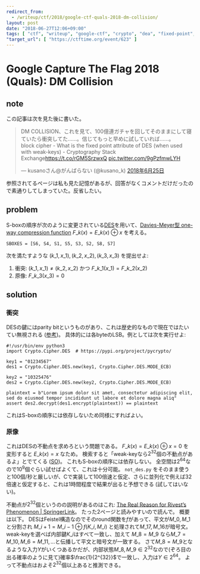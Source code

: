 ```yaml
---
redirect_from:
  - /writeup/ctf/2018/google-ctf-quals-2018-dm-collision/
layout: post
date: "2018-06-27T12:06+09:00"
tags: [ "ctf", "writeup", "google-ctf", "crypto", "dea", "fixed-point", "weak-key", "davies-meyer", "one-way-compression-function" ]
"target_url": [ "https://ctftime.org/event/623" ]
---
```


# Google Capture The Flag 2018 (Quals): DM Collision

## note

この記事は次を見た後に書いた。

<blockquote class="twitter-tweet" data-conversation="none" data-lang="ja"><p lang="ja" dir="ltr">DM COLLISION、これを見て、100億連ガチャを回してそのままにして寝ていたら衝突してた……。信じてもっと早めに試していれば……。<br>block cipher - What is the fixed point attribute of DES (when used with weak-keys) - Cryptography Stack Exchange<a href="https://t.co/rGM5SrzwxQ">https://t.co/rGM5SrzwxQ</a> <a href="https://t.co/9gPzfmwLYH">pic.twitter.com/9gPzfmwLYH</a></p>&mdash; kusanoさん@がんばらない (@kusano_k) <a href="https://twitter.com/kusano_k/status/1011120618228539392?ref_src=twsrc%5Etfw">2018年6月25日</a></blockquote>
<script async src="https://platform.twitter.com/widgets.js" charset="utf-8"></script>

参照されてるページは私も見た記憶があるが、回答がなくコメントだけだったので素通りしてしまっていた。反省したい。

## problem

S-boxの順序が次のように変更されている[DES](https://web.archive.org/web/20160226035739/http://ruffnex.oc.to/kenji/xrea/des.txt)を用いて、[Davies-Meyer型 one-way compression function](https://en.wikipedia.org/wiki/One-way_compression_function#Davies%E2%80%93Meyer) $F\_k(x) = E\_k(x) \oplus x$ を考える。

```
SBOXES = [S6, S4, S1, S5, S3, S2, S8, S7]
```

次を満たすような $(k\_1, x\_1), (k\_2, x\_2), (k\_3, x\_3)$ を提出せよ:

1.  衝突: $(k\_1, x\_1) \ne (k\_2, x\_2)$ かつ $F\_{k\_1}(x\_1) = F\_{k\_2}(x\_2)$
2.  原像: $F\_{k\_3}(x\_3) = 0$

## solution

### 衝突

DESの鍵にはparity bitというものがあり、これは歴史的なもので現在ではたいてい無視される ([参考](https://crypto.stackexchange.com/questions/34199/purpose-of-des-parity-bits))。
具体的には各byteのLSB。例としては次を実行せよ:

```
#!/usr/bin/env python3
import Crypto.Cipher.DES  # https://pypi.org/project/pycrypto/

key1 = "01234567"
des1 = Crypto.Cipher.DES.new(key1, Crypto.Cipher.DES.MODE_ECB)

key2 = "10325476"
des2 = Crypto.Cipher.DES.new(key2, Crypto.Cipher.DES.MODE_ECB)

plaintext = b"Lorem ipsum dolor sit amet, consectetur adipiscing elit, sed do eiusmod tempor incididunt ut labore et dolore magna aliq"
assert des2.decrypt(des1.encrypt(plaintext)) == plaintext
```

これはS-boxの順序には依存しないため同様にすればよい。

### 原像

これはDESの不動点を求めろという問題である。
$F\_k(x) = E\_k(x) \oplus x = 0$ を変形すると $E\_k(x) = x$ なため。
検索すると「weak-keyなら$2^{32}$個の不動点があるよ」とでてくる ([SO](https://crypto.stackexchange.com/questions/20896/what-is-the-fixed-point-attribute-of-des-when-used-with-weak-keys))。
これもS-boxの順序には依存しない。
全空間は$2^{64}$なので$10^9$個ぐらい試せばよくて、これは十分可能。
`not_des.py` をそのまま使うと$100$個/秒と厳しいが、Cで実装して$100$倍速と仮定、さらに並列化で例えば$32$倍速と仮定すると、これは$1$時間程度で結果が出ると予想できる (試してはいない)。

不動点が$2^{32}$個というのの説明があるのはこれ: [The Real Reason for Rivest’s Phenomenon | SpringerLink](https://link.springer.com/chapter/10.1007%2F3-540-39799-X_42)。
たった$2$ページと読みやすいので読んで。
概要は以下。
DESはFeistel構造なのでそのround関数を$f$があって、平文が$M\_0, M\_1$と分割され $M\_{i+1} = M\_{i-1} \oplus f(K\_i, M\_i)$ と処理されて$M\_{17}, M\_{16}$が暗号文。
weak-keyを選べば内部鍵$K\_i$はすべて一致し、加えて $M\_8 = M\_9$ なら$M\_7 = M\_{10}, M\_6 = M\_{11}, \dots$と伝播して平文と暗号文が一致する。
さて$M\_8 = M\_9$となるような入力$Y$がいくつあるかだが、内部状態$M\_8, M\_9 \in 2^{32}$なので(ぞろ目の出る確率のように見て)確率$\frac{1}{2^{32}}$で一致し、入力は$Y \in 2^{64}$。
よって不動点はおよそ$2^{32}$個以上あると推測できる。
